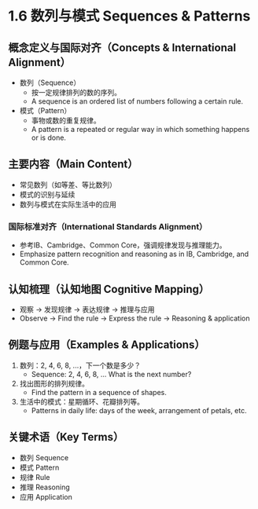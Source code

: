 # 1.6 数列与模式 Sequences & Patterns

## 概念定义与国际对齐（Concepts & International Alignment）

- 数列（Sequence）
  - 按一定规律排列的数的序列。
  - A sequence is an ordered list of numbers following a certain rule.
- 模式（Pattern）
  - 事物或数的重复规律。
  - A pattern is a repeated or regular way in which something happens or is done.

## 主要内容（Main Content）

- 常见数列（如等差、等比数列）
- 模式的识别与延续
- 数列与模式在实际生活中的应用

### 国际标准对齐（International Standards Alignment）

- 参考IB、Cambridge、Common Core，强调规律发现与推理能力。
- Emphasize pattern recognition and reasoning as in IB, Cambridge, and Common Core.

## 认知梳理（认知地图 Cognitive Mapping）

- 观察 → 发现规律 → 表达规律 → 推理与应用
- Observe → Find the rule → Express the rule → Reasoning & application

## 例题与应用（Examples & Applications）

1. 数列：2, 4, 6, 8, ...，下一个数是多少？
   - Sequence: 2, 4, 6, 8, ... What is the next number?
2. 找出图形的排列规律。
   - Find the pattern in a sequence of shapes.
3. 生活中的模式：星期循环、花瓣排列等。
   - Patterns in daily life: days of the week, arrangement of petals, etc.

## 关键术语（Key Terms）

- 数列 Sequence
- 模式 Pattern
- 规律 Rule
- 推理 Reasoning
- 应用 Application
